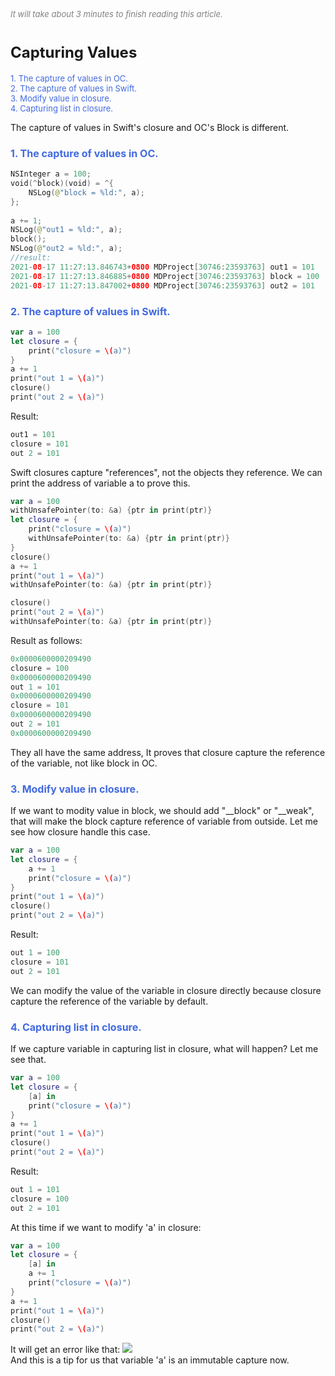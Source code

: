 
<font color=gray size=2>*It will take about 3 minutes to finish reading this article.*</font>

# **<font size=5>Capturing Values</font>**   
<font size=2 color=#4169E1>1. The capture of values in OC.</font>   
<font size=2 color=#4169E1>2. The capture of values in Swift.</font>   
<font size=2 color=#4169E1>3. Modify value in closure.</font>      
<font size=2 color=#4169E1>4. Capturing list in closure.</font>    


The capture of values in Swift's closure and OC's Block is different.

### <font size=3 color=#4169E1>**1. The capture of values in OC.**</font> 
```Swift 
NSInteger a = 100;
void(^block)(void) = ^{
    NSLog(@"block = %ld:", a);
};
 
a += 1;
NSLog(@"out1 = %ld:", a);
block();
NSLog(@"out2 = %ld:", a);
//result:
2021-08-17 11:27:13.846743+0800 MDProject[30746:23593763] out1 = 101
2021-08-17 11:27:13.846885+0800 MDProject[30746:23593763] block = 100
2021-08-17 11:27:13.847002+0800 MDProject[30746:23593763] out2 = 101
```
### <font size=3 color=#4169E1>**2. The capture of values in Swift.**</font> 
```Swift
var a = 100
let closure = {
    print("closure = \(a)")
}
a += 1
print("out 1 = \(a)")
closure()
print("out 2 = \(a)")
```
Result:
```Swift
out1 = 101
closure = 101
out 2 = 101
```
Swift closures capture "references", not the objects they reference. We can print the address of variable a to prove this.
```Swift
var a = 100
withUnsafePointer(to: &a) {ptr in print(ptr)}
let closure = {
    print("closure = \(a)")
    withUnsafePointer(to: &a) {ptr in print(ptr)}
}
closure()
a += 1
print("out 1 = \(a)")
withUnsafePointer(to: &a) {ptr in print(ptr)}

closure()
print("out 2 = \(a)")
withUnsafePointer(to: &a) {ptr in print(ptr)}
```
Result as follows:
```Swift
0x0000600000209490
closure = 100
0x0000600000209490
out 1 = 101
0x0000600000209490
closure = 101
0x0000600000209490
out 2 = 101
0x0000600000209490
```
They all have the same address, It proves that closure capture the reference of the variable, not like block in OC.

### <font size=3 color=#4169E1>**3. Modify value in closure.**</font>  
If we want to modity value in block, we should add "__block" or "__weak", that will make the block capture reference of variable from outside.
Let me see how closure handle this case.
```Swift
var a = 100
let closure = {
    a += 1
    print("closure = \(a)")
}
print("out 1 = \(a)")
closure()
print("out 2 = \(a)")
```
Result:
```Swift
out 1 = 100
closure = 101
out 2 = 101
```
We can modify the value of the variable in closure directly because closure capture the reference of the variable by default.

### <font size=3 color=#4169E1>**4. Capturing list in closure.**</font>   
If we capture variable in capturing list in closure, what will happen? Let me see that.
```Swift
var a = 100
let closure = {
    [a] in
    print("closure = \(a)")
}
a += 1
print("out 1 = \(a)")
closure()
print("out 2 = \(a)")
```
Result:
```Swift
out 1 = 101
closure = 100
out 2 = 101
```
At this time if we want to modify 'a' in closure:
```Swift
var a = 100
let closure = {
    [a] in
    a += 1
    print("closure = \(a)")
}
a += 1
print("out 1 = \(a)")
closure()
print("out 2 = \(a)")
```
It will get an error like that:
<image src="images/image00.jpg">    
And this is a tip for us that variable 'a' is an immutable capture now.